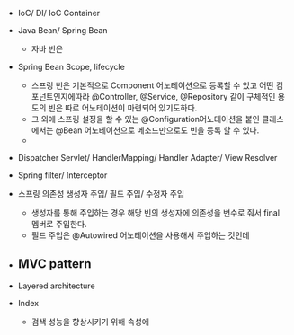 
- IoC/ DI/ IoC Container
- Java Bean/ Spring Bean
	- 자바 빈은 
- Spring Bean Scope, lifecycle
	- 스프링 빈은 기본적으로 Component 어노테이션으로 등록할 수 있고 어떤 컴포넌트인지에따라 @Controller, @Service, @Repository 같이 구체적인 용도의 빈은 따로 어노테이션이 마련되어 있기도하다.
	- 그 외에 스프링 설정을 할 수 있는 @Configuration어노테이션을 붙인 클래스에서는 @Bean 어노테이션으로 메소드만으로도 빈을 등록 할 수 있다.
	- 
- Dispatcher Servlet/ HandlerMapping/ Handler Adapter/ View Resolver
- Spring filter/ Interceptor
- 스프링 의존성 생성자 주입/ 필드 주입/ 수정자 주입
	- 생성자를 통해 주입하는 경우 해당 빈의 생성자에 의존성을 변수로 줘서 final 멤버로 주입한다.
	- 필드 주입은 @Autowired 어노테이션을 사용해서 주입하는 것인데
- MVC pattern
	- 
- Layered architecture



- Index
	- 검색 성능을 향상시키기 위해 속성에 